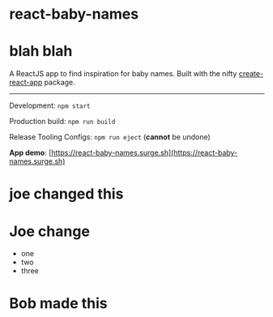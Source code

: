 # react-baby-names

# blah blah

A ReactJS app to find inspiration for baby names. Built with the nifty [create-react-app](https://github.com/facebookincubator/create-react-app) package.

---

Development: `npm start`

Production build: `npm run build`

Release Tooling Configs: `npm run eject` (**cannot** be undone)

**App demo**: [https://react-baby-names.surge.sh](https://react-baby-names.surge.sh)

# joe changed this

# Joe change

- one
- two
- three

# Bob made this
